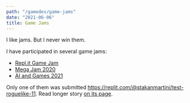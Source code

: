 ```yaml
---
path: "/gamedev/game-jams"
date: "2021-06-06"
title: Game Jams
---
```


I like jams. But I never win them.

I have participated in several game jams:

- [Repl.it Game Jam](https://repl.it/talk/challenge/Were-hosting-a-Game-Jam/11432)
- [Mega Jam 2020](https://itch.io/jam/2020-epic-megajam)
- [AI and Games 2021](https://itch.io/jam/aiandgames-2021)

Only one of them was submitted https://replit.com/@stakanmartini/test-roguelike-11. Read longer story [on its page](/gamedev/pyroguelike).